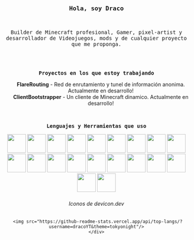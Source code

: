 <p align="center">
<br>
<br>
<br>
	<h3 line-height:1%; align="center"><samp>Hola, soy Draco</samp></h3>
<br>
	<p line-height:150%; align="center"><samp>Builder de Minecraft profesional, Gamer, pixel-artist y desarrollador de Videojuegos, mods y de cualquier proyecto que me proponga.</samp></p>
<br>
<br>
<p line-height:150%; align="center"><b><samp>Proyectos en los que estoy trabajando</samp></b></p>
<ul align="center">
	<b>FlareRouting</b> - Red de enrutamiento y tunel de información anonima.  Actualmente en desarrollo!<br>
	<b>ClientBootstrapper</b> - Un cliente de Minecraft dinamico. Actualmente en desarrollo!
</ul>
<br>
<p line-height:150%; align="center"><b><samp>Lenguajes y Herramientas que uso</samp></b></p>
<div  align="center">
	 <img src="https://cdn.jsdelivr.net/gh/devicons/devicon/icons/javascript/javascript-original.svg" height="50p" width="50p"/>
	 <img src="https://cdn.jsdelivr.net/gh/devicons/devicon/icons/typescript/typescript-original.svg" height="50p" width="50p" />
	 <img src="https://cdn.jsdelivr.net/gh/devicons/devicon/icons/html5/html5-original.svg"  height="50p" width="50p"/>
	 <img src="https://cdn.jsdelivr.net/gh/devicons/devicon/icons/css3/css3-original.svg"  height="50p" width="50p"/>
	 <img src="https://cdn.jsdelivr.net/gh/devicons/devicon/icons/nodejs/nodejs-original.svg"  height="50p" width="50p"/>
	 <img src="https://cdn.jsdelivr.net/gh/devicons/devicon/icons/tailwindcss/tailwindcss-plain.svg"  height="50p" width="50p"/>
	 <img src="https://cdn.jsdelivr.net/gh/devicons/devicon/icons/java/java-original-wordmark.svg"  height="50p" width="50p"/>
	 <img src="https://cdn.jsdelivr.net/gh/devicons/devicon/icons/c/c-plain.svg"  height="50p" width="50p"/>
	 <img src="https://cdn.jsdelivr.net/gh/devicons/devicon/icons/csharp/csharp-original.svg"  height="50p" width="50p"/>
	 <img src="https://cdn.jsdelivr.net/gh/devicons/devicon/icons/cplusplus/cplusplus-plain.svg" height="50p" width="50p" />
	 <img src="https://cdn.jsdelivr.net/gh/devicons/devicon/icons/opengl/opengl-original.svg"  height="50p" width="50p"/>
   <img src="https://cdn.jsdelivr.net/gh/devicons/devicon/icons/dot-net/dot-net-original.svg"  height="50p" width="50p"/>
   <img src="https://cdn.jsdelivr.net/gh/devicons/devicon/icons/arduino/arduino-original.svg"  height="50p" width="50p"/>
   <img src="https://cdn.jsdelivr.net/gh/devicons/devicon/icons/visualstudio/visualstudio-plain.svg"  height="50p" width="50p"/>
   <img src="https://cdn.jsdelivr.net/gh/devicons/devicon/icons/vscode/vscode-original.svg"  height="50p" width="50p"/>
	 <img src="https://cdn.jsdelivr.net/gh/devicons/devicon/icons/ubuntu/ubuntu-plain.svg"  height="50p" width="50p"/>
	 <img src="https://cdn.jsdelivr.net/gh/devicons/devicon/icons/dotnetcore/dotnetcore-original.svg"  height="50p" width="50p"/>
	 <img src="https://cdn.jsdelivr.net/gh/devicons/devicon/icons/filezilla/filezilla-plain.svg"  height="50p" width="50p"/>
   <img src="https://cdn.jsdelivr.net/gh/devicons/devicon/icons/illustrator/illustrator-plain.svg"  height="50p" width="50p"/>
	 <img src="https://cdn.jsdelivr.net/gh/devicons/devicon/icons/photoshop/photoshop-plain.svg" height="50p" width="50p" />
	 <h6>Iconos de devicon.dev</h6>

	 <img src="https://github-readme-stats.vercel.app/api/top-langs/?username=dracoYT&theme=tokyonight"/>
	</div>

